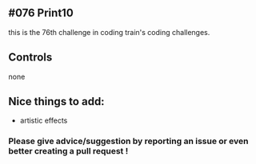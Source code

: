 ## #076 Print10
this is the 76th challenge in coding train's coding challenges.

## Controls

none

## Nice things to add: 

- artistic effects

### Please give advice/suggestion by reporting an issue or even better creating a pull request !